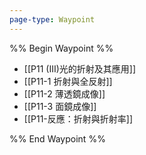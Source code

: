 ```yaml
---
page-type: Waypoint
---
```

%% Begin Waypoint %%
- [[P11 (III)光的折射及其應用]]
- [[P11-1 折射與全反射]]
- [[P11-2 薄透鏡成像]]
- [[P11-3 面鏡成像]]
- [[P11-反應：折射與折射率]]

%% End Waypoint %%